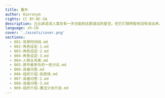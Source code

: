 ```yaml
---
title: 番外
author: Hieronym
rights: CC BY-NC-SA
description: 丘比承诺说人类总有一天也能到达那遥远的星空。但它们很明智地没有说出来，人类将会在那里遇到什么。
language: zh-CN
cover: './assets/cover.png'
sections:
  - 001-背景时间线.md
  - 002-角色设定-1.md
  - 003-角色设定-2.md
  - 004-角色设定-3.md
  - 004-人物关系表.md
  - 005-原作者参与的一些讨论.md
  - 006-读者问答.md
  - 006-组织介绍-执政体.md
  - 007-读者问答-2.md
  - 008-读者问答-3.md
  - 009-组织介绍-魔法少女行会.md
---
```

